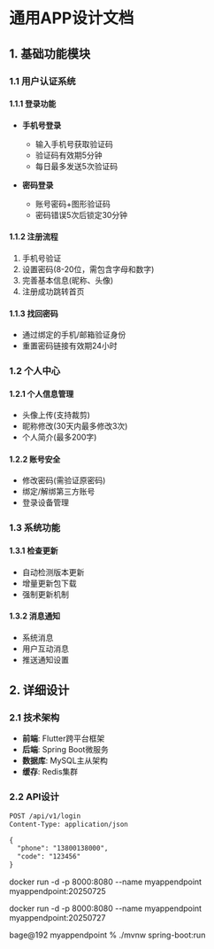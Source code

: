 # 通用APP设计文档

## 1. 基础功能模块

### 1.1 用户认证系统
#### 1.1.1 登录功能
- **手机号登录**
  - 输入手机号获取验证码
  - 验证码有效期5分钟
  - 每日最多发送5次验证码

- **密码登录**
  - 账号密码+图形验证码
  - 密码错误5次后锁定30分钟

#### 1.1.2 注册流程
1. 手机号验证
2. 设置密码(8-20位，需包含字母和数字)
3. 完善基本信息(昵称、头像)
4. 注册成功跳转首页

#### 1.1.3 找回密码
- 通过绑定的手机/邮箱验证身份
- 重置密码链接有效期24小时

### 1.2 个人中心
#### 1.2.1 个人信息管理
- 头像上传(支持裁剪)
- 昵称修改(30天内最多修改3次)
- 个人简介(最多200字)

#### 1.2.2 账号安全
- 修改密码(需验证原密码)
- 绑定/解绑第三方账号
- 登录设备管理

### 1.3 系统功能
#### 1.3.1 检查更新
- 自动检测版本更新
- 增量更新包下载
- 强制更新机制

#### 1.3.2 消息通知
- 系统消息
- 用户互动消息
- 推送通知设置

## 2. 详细设计

### 2.1 技术架构
- **前端**: Flutter跨平台框架
- **后端**: Spring Boot微服务
- **数据库**: MySQL主从架构
- **缓存**: Redis集群

### 2.2 API设计
```rest
POST /api/v1/login
Content-Type: application/json

{
  "phone": "13800138000",
  "code": "123456"
}
```



docker run -d -p 8000:8080 --name myappendpoint myappendpoint:20250725


docker run -d -p 8000:8080 --name myappendpoint myappendpoint:20250727


bage@192 myappendpoint % ./mvnw spring-boot:run               
